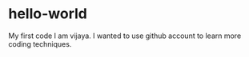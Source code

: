 # hello-world
My first code
I am vijaya. I wanted to use github account to learn more coding techniques.
